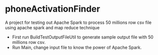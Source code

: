 # phoneActivationFinder
A project for testing out Apache Spark to process 50 millions row csv file using apache spark and map reduce technique

* First run BuildTestOutputFileUtil to generate sample output file with 50 millions row csv.
* Run Main, change input file to know the power of Apache Spark.

